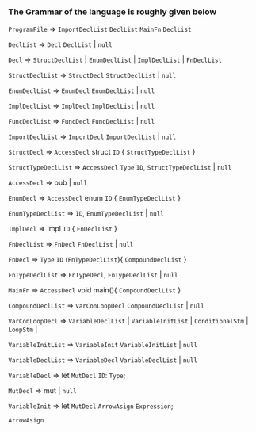 
### The Grammar of the language is roughly given below


`ProgramFile` => `ImportDeclList` `DeclList` `MainFn` `DeclList`

`DeclList` => `Decl` `DeclList` | `null`

`Decl` => `StructDeclList` | `EnumDeclList` | `ImplDeclList` | `FnDeclList`

`StructDeclList` => `StructDecl` `StructDeclList` | `null`

`EnumDeclList` => `EnumDecl` `EnumDeclList` | `null`

`ImplDeclList` => `ImplDecl` `ImplDeclList` | `null`

`FuncDeclList` => `FuncDecl` `FuncDeclList` | `null`

`ImportDeclList` => `ImportDecl` `ImportDeclList` | `null`

`StructDecl` => `AccessDecl` struct `ID` { `StructTypeDeclList` }

`StructTypeDeclList` => `AccessDecl` `Type` `ID`, `StructTypeDeclList` | `null`

`AccessDecl` => pub | `null`

`EnumDecl` =>  `AccessDecl` enum `ID` { `EnumTypeDeclList` }

`EnumTypeDeclList` => `ID`, `EnumTypeDeclList` | `null`

`ImplDecl` => impl `ID` { `FnDeclList` }

`FnDeclList` => `FnDecl` `FnDeclList` | `null`

`FnDecl` => `Type` `ID` (`FnTypeDeclList`){ `CompoundDeclList` }

`FnTypeDeclList` => `FnTypeDecl`, `FnTypeDeclList` | `null`

`MainFn` => `AccessDecl` void main(){  `CompoundDeclList` }

`CompoundDeclList` => `VarConLoopDecl` `CompoundDeclList` | `null`

`VarConLoopDecl` => `VariableDeclList` | `VariableInitList` |  `ConditionalStm` | `LoopStm` | 

`VariableInitList` => `VariableInit` `VariableInitList` | `null`

`VariableDeclList` => `VariableDecl` `VariableDeclList` | `null`

`VariableDecl` => let `MutDecl` `ID`: `Type`;

`MutDecl` => mut | `null`

`VariableInit` => let `MutDecl` `ArrowAsign` `Expression`;

`ArrowAsign`